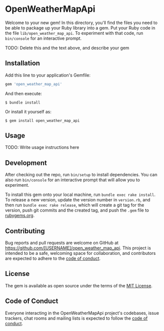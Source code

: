 # OpenWeatherMapApi

Welcome to your new gem! In this directory, you'll find the files you need to be able to package up your Ruby library into a gem. Put your Ruby code in the file `lib/open_weather_map_api`. To experiment with that code, run `bin/console` for an interactive prompt.

TODO: Delete this and the text above, and describe your gem

## Installation

Add this line to your application's Gemfile:

```ruby
gem 'open_weather_map_api'
```

And then execute:

    $ bundle install

Or install it yourself as:

    $ gem install open_weather_map_api

## Usage

TODO: Write usage instructions here

## Development

After checking out the repo, run `bin/setup` to install dependencies. You can also run `bin/console` for an interactive prompt that will allow you to experiment.

To install this gem onto your local machine, run `bundle exec rake install`. To release a new version, update the version number in `version.rb`, and then run `bundle exec rake release`, which will create a git tag for the version, push git commits and the created tag, and push the `.gem` file to [rubygems.org](https://rubygems.org).

## Contributing

Bug reports and pull requests are welcome on GitHub at https://github.com/[USERNAME]/open_weather_map_api. This project is intended to be a safe, welcoming space for collaboration, and contributors are expected to adhere to the [code of conduct](https://github.com/[USERNAME]/open_weather_map_api/blob/master/CODE_OF_CONDUCT.md).

## License

The gem is available as open source under the terms of the [MIT License](https://opensource.org/licenses/MIT).

## Code of Conduct

Everyone interacting in the OpenWeatherMapApi project's codebases, issue trackers, chat rooms and mailing lists is expected to follow the [code of conduct](https://github.com/[USERNAME]/open_weather_map_api/blob/master/CODE_OF_CONDUCT.md).

